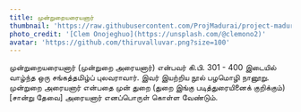 ```yaml
---
title: முன்றுறையரையனார்
thumbnail: 'https://raw.githubusercontent.com/ProjMadurai/project-madurai-website/main/site/static/images/Man_icon.svg'
photo_credit: '[Clem Onojeghuo](https://unsplash.com/@clemono2)'
avatar: 'https://github.com/thiruvalluvar.png?size=100'
---
```


முன்றுறையரையனார் (முன்றுறை அரையனார்) என்பவர் கி.பி. 301 - 400 இடையில் வாழ்ந்த ஒரு சங்கத்தமிழ்ப் புலவராவார். இவர் இயற்றிய நூல் பழமொழி நானூறு. முன்றுறை அரையனார் என்பதை முன் துறை (துறை இங்கு படித்துரையினைக் குறிக்கும்)[சான்று தேவை] அரையனார் எனப்பொருள் கொள்ள வேண்டும்.
